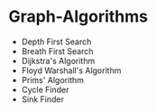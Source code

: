 # Graph-Algorithms

- Depth First Search
- Breath First Search
- Dijkstra's Algorithm
- Floyd Warshall's Algorithm
- Prims' Algorithm
- Cycle Finder
- Sink Finder

